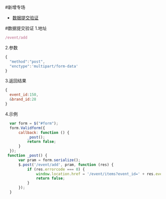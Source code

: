 #新增专场
- [数据提交验证](#数据提交验证)

#数据提交验证
1.地址
```js
/event/add
```
2.参数
```js
{
  "method":"post",
  "enctype":'multipart/form-data'
}
```
3.返回结果
```js
{
  event_id:150,
  &brand_id:28
}
```
4.示例
```js
  var form = $("#form");
  form.Validform({
      callback: function () {
          _post();
          return false;
      }
  });
 function _post() {
      var pram = form.serialize();
      $.post('/event/add', pram, function (res) {
          if (res.errorcode === 0) {
              window.location.href = '/event/items?event_id=' + res.event_id + '&brand_id=' + res.brand_id;
              return false;
          }
      });
  }
```

